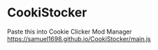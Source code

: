 # CookiStocker

Paste this into Cookie Clicker Mod Manager
https://samuel1698.github.io/CookiStocker/main.js
